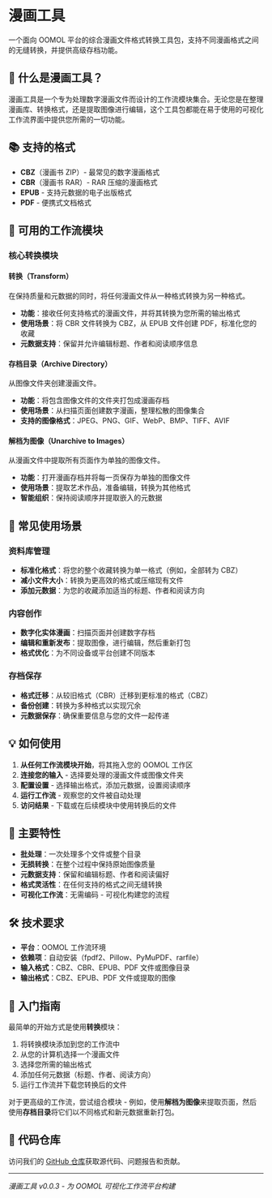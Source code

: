 # 漫画工具

一个面向 OOMOL 平台的综合漫画文件格式转换工具包，支持不同漫画格式之间的无缝转换，并提供高级存档功能。

## 🚀 什么是漫画工具？

漫画工具是一个专为处理数字漫画文件而设计的工作流模块集合。无论您是在整理漫画库、转换格式，还是提取图像进行编辑，这个工具包都能在易于使用的可视化工作流界面中提供您所需的一切功能。

## 📚 支持的格式

- **CBZ**（漫画书 ZIP）- 最常见的数字漫画格式
- **CBR**（漫画书 RAR）- RAR 压缩的漫画格式
- **EPUB** - 支持元数据的电子出版格式
- **PDF** - 便携式文档格式

## 🔧 可用的工作流模块

### 核心转换模块

#### **转换（Transform）**
在保持质量和元数据的同时，将任何漫画文件从一种格式转换为另一种格式。
- **功能**：接收任何支持格式的漫画文件，并将其转换为您所需的输出格式
- **使用场景**：将 CBR 文件转换为 CBZ，从 EPUB 文件创建 PDF，标准化您的收藏
- **元数据支持**：保留并允许编辑标题、作者和阅读顺序信息

#### **存档目录（Archive Directory）**
从图像文件夹创建漫画文件。
- **功能**：将包含图像文件的文件夹打包成漫画存档
- **使用场景**：从扫描页面创建数字漫画，整理松散的图像集合
- **支持的图像格式**：JPEG、PNG、GIF、WebP、BMP、TIFF、AVIF

#### **解档为图像（Unarchive to Images）**
从漫画文件中提取所有页面作为单独的图像文件。
- **功能**：打开漫画存档并将每一页保存为单独的图像文件
- **使用场景**：提取艺术作品，准备编辑，转换为其他格式
- **智能组织**：保持阅读顺序并提取嵌入的元数据

## 🎯 常见使用场景

### **资料库管理**
- **标准化格式**：将您的整个收藏转换为单一格式（例如，全部转为 CBZ）
- **减小文件大小**：转换为更高效的格式或压缩现有文件
- **添加元数据**：为您的收藏添加适当的标题、作者和阅读方向

### **内容创作**
- **数字化实体漫画**：扫描页面并创建数字存档
- **编辑和重新发布**：提取图像，进行编辑，然后重新打包
- **格式优化**：为不同设备或平台创建不同版本

### **存档保存**
- **格式迁移**：从较旧格式（CBR）迁移到更标准的格式（CBZ）
- **备份创建**：转换为多种格式以实现冗余
- **元数据保存**：确保重要信息与您的文件一起传递

## 💡 如何使用

1. **从任何工作流模块开始**，将其拖入您的 OOMOL 工作区
2. **连接您的输入** - 选择要处理的漫画文件或图像文件夹
3. **配置设置** - 选择输出格式，添加元数据，设置阅读顺序
4. **运行工作流** - 观察您的文件被自动处理
5. **访问结果** - 下载或在后续模块中使用转换后的文件

## 🌟 主要特性

- **批处理**：一次处理多个文件或整个目录
- **无损转换**：在整个过程中保持原始图像质量
- **元数据支持**：保留和编辑标题、作者和阅读偏好
- **格式灵活性**：在任何支持的格式之间无缝转换
- **可视化工作流**：无需编码 - 可视化构建您的流程

## 🛠️ 技术要求

- **平台**：OOMOL 工作流环境
- **依赖项**：自动安装（fpdf2、Pillow、PyMuPDF、rarfile）
- **输入格式**：CBZ、CBR、EPUB、PDF 文件或图像目录
- **输出格式**：CBZ、EPUB、PDF 文件或提取的图像

## 📖 入门指南

最简单的开始方式是使用**转换**模块：

1. 将转换模块添加到您的工作流中
2. 从您的计算机选择一个漫画文件
3. 选择您所需的输出格式
4. 添加任何元数据（标题、作者、阅读方向）
5. 运行工作流并下载您转换后的文件

对于更高级的工作流，尝试组合模块 - 例如，使用**解档为图像**来提取页面，然后使用**存档目录**将它们以不同格式和新元数据重新打包。

## 🔗 代码仓库

访问我们的 [GitHub 仓库](https://github.com/oomol-flows/manga-tools)获取源代码、问题报告和贡献。

---

*漫画工具 v0.0.3 - 为 OOMOL 可视化工作流平台构建*